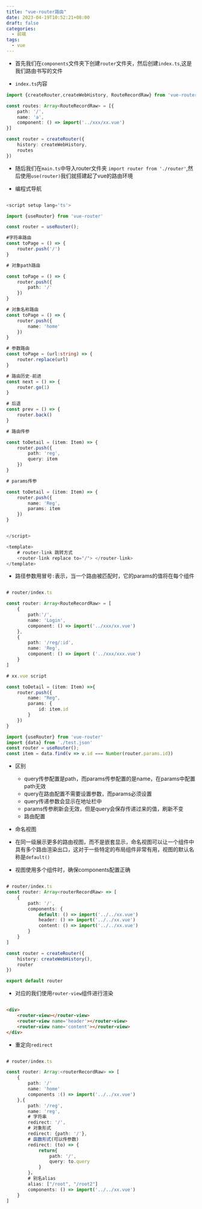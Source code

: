 ```yaml
---
title: "vue-router路由"
date: 2023-04-19T10:52:21+08:00
draft: false
categories:
  - 前端
tags:
  - vue
---
```


<!--more-->

*   首先我们在`components`文件夹下创建`router`文件夹，然后创建`index.ts`,这是我们路由书写的文件

*   `index.ts`内容

```typescript
import {createRouter,createWebHistory, RouteRecordRaw} from 'vue-router'

const routes: Array<RouteRecordRaw> = [{
    path: '/',
    name: 'a',
    component: () => import('../xxx/xx.vue')
}]

const router = createRouter({
    history: createWebHistory,
    routes
})

```

*   随后我们在`main.ts`中导入router文件夹 `import router from './router'`,然后使用`use(router)`我们就搭建起了vue的路由环境

*   编程式导航

```typescript

<script setup lang='ts'>

import {useRouter} from 'vue-router'

const router = useRouter();

#字符串路由
const toPage = () => {
    router.push('/')
}

# 对象path路由

const toPage = () => {
    router.push({
        path: '/'
    })
}

# 对象名称路由
const toPage = () => {
    router.push({
        name: 'home'
    })
}

# 参数路由
const toPage = (url:string) => {
    router.replace(url)
}

# 路由历史-前进
const next = () => {
    router.go(1)
}

# 后退
const prev = () => {
    router.back()
}

# 路由传参

const toDetail = (item: Item) => {
    router.push({
        path: 'reg',
        query: item
    })
}

# params传参

const toDetail = (item: Item) => {
    router.push({
        name: 'Reg',
        params: item
    })
}


</script>

<template>
    # router-link 跳转方式
    <router-link replace to="/"> </router-link>
</template>


```

*   路径参数用冒号`:`表示，当一个路由被匹配时，它的params的值将在每个组件

```typescript

# router/index.ts

const router: Array<RouteRecordRaw> = [
    {
        path:'/',
        name: 'Login',
        component: () => import('../xxx/xx.vue')
    },
    {
        path: '/reg/:id',
        name: 'Reg',
        component: () => import ('../xxx/xxx.vue')
    }
]

# xx.vue script

const toDetail = (item: Item) =>{
    router.push({
        name: "Reg",
        params: {
            id: item.id
        }
    })
}

import {useRouter} from 'vue-router'
import {data} from './test.json'
const router = useRouter();
const item = data.find(v => v.id === Number(router.params.id))

```

*   区别
    *   query传参配置是path，而params传参配置的是name，在params中配置path无效
    *   query在路由配置不需要设置参数，而params必须设置
    *   query传递参数会显示在地址栏中
    *   params传参刷新会无效，但是query会保存传递过来的值，刷新不变
    *   路由配置

*   命名视图

*   在同一级展示更多的路由视图，而不是嵌套显示，命名视图可以让一个组件中具有多个路由渲染出口，这对于一些特定的布局组件非常有用，视图的默认名称是`default()`

*   视图使用多个组件时，确保components配置正确

```typescript

# router/index.ts
const router: Array<routerRecordRaw> => [
    {
        path: '/',
        components: {
            default: () => import('../../xx.vue')
            header: () => import('../../xx.vue')
            content: () => import('../../xx.vue')
        }
    }
]

const router = createRouter({
    history: createWebHistory(),
    router
})

export default router

```

*   对应的我们使用`router-view`组件进行渲染

```html

<div>
    <router-view></router-view>
    <router-view name='header'></router-view>
    <router-view name='content'></router-view>
</div>

```

*   重定向`redirect`

```typescript

# router/index.ts

const router: Array:<routerRecordRaw> => [
    {
        path: '/'
        name: 'home'
        components :() => import('../../xx.vue') 
    },{
        path: '/reg',
        name: 'reg',
        # 字符串
        redirect: '/',
        # 对象形式
        redirect: {path: '/'},
        # 函数形式(可以传参数)
        redirect: (to) => {
            return{
                path: '/',
                query: to.query
            }
        }，
        # 别名alias
        alias: ["/root", "/root2"]
        components: () => import('../../xx.vue')
    }
]

```